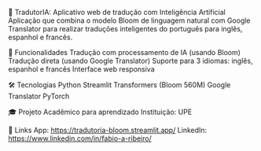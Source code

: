 🤖 TradutorIA: Aplicativo web de tradução com Inteligência Artificial
Aplicação que combina o modelo Bloom de linguagem natural com Google Translator para realizar traduções inteligentes do português para inglês, espanhol e francês.

🎯 Funcionalidades
Tradução com processamento de IA (usando Bloom)
Tradução direta (usando Google Translator)
Suporte para 3 idiomas: inglês, espanhol e francês
Interface web responsiva

🛠️ Tecnologias
Python
Streamlit
Transformers (Bloom 560M)
Google Translator
PyTorch

🎓 Projeto Acadêmico para aprendizado
Instituição: UPE


🔗 Links
App: https://tradutoria-bloom.streamlit.app/
LinkedIn: https://www.linkedin.com/in/fabio-a-ribeiro/
